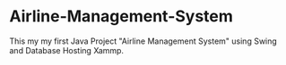 # Airline-Management-System
This my my first Java Project "Airline Management System" using Swing and Database Hosting Xammp.
